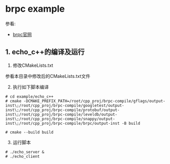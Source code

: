 # brpc example

参看:

- [brpc官网](https://github.com/apache/brpc)


## 1. echo_c++的编译及运行

1) 修改CMakeLists.txt

参看本目录中修改后的CMakeLists.txt文件



2) 执行如下脚本编译
```
# cd example/echo_c++
# cmake -DCMAKE_PREFIX_PATH=/root/cpp_proj/brpc-compile/gflags/output-inst\;/root/cpp_proj/brpc-compile/googletest/output-inst\;/root/cpp_proj/brpc-compile/protobuf/output-inst\;/root/cpp_proj/brpc-compile/leveldb/output-inst\;/root/cpp_proj/brpc-compile/snappy/output-inst\;/root/cpp_proj/brpc-compile/brpc/output-inst -B build

# cmake --build build 
```

3) 运行脚本

```
# ./echo_server &
# ./echo_client
```
